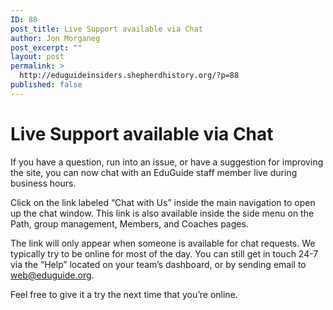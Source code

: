 ```yaml
---
ID: 88
post_title: Live Support available via Chat
author: Jon Morganeg
post_excerpt: ""
layout: post
permalink: >
  http://eduguideinsiders.shepherdhistory.org/?p=88
published: false
---
```

<h1>Live Support available via Chat</h1>
<p>If you have a question, run into an issue, or have a suggestion for improving the site, you can now chat with an EduGuide staff member live during business hours.</p>
<p>Click on the link labeled “Chat with Us” inside the main navigation to open up the chat window. This link is also available inside the side menu on the Path, group management, Members, and Coaches pages.</p>
<p>The link will only appear when someone is available for chat requests. We typically try to be online for most of the day. You can still get in touch 24-7  via the “Help” located on your team’s dashboard, or by sending email to <a href="mailto:web@eduguide.org">web@eduguide.org</a>.</p>
<p>Feel free to give it a try the next time that you’re online.</p>